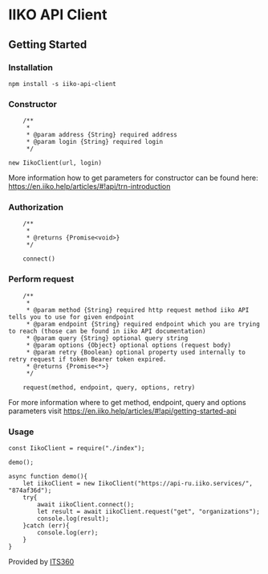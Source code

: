 # IIKO API Client

## Getting Started

### Installation

`npm install -s iiko-api-client`

### Constructor

```
    /**
     *
     * @param address {String} required address
     * @param login {String} required login
     */

new IikoClient(url, login)
```

More information how to get parameters for constructor can be found here:
https://en.iiko.help/articles/#!api/trn-introduction

### Authorization

```
    /**
     *
     * @returns {Promise<void>}
     */

    connect()
```

### Perform request

```
    /**
     *
     * @param method {String} required http request method iiko API tells you to use for given endpoint
     * @param endpoint {String} required endpoint which you are trying to reach (those can be found in iiko API documentation)
     * @param query {String} optional query string
     * @param options {Object} optional options (request body)
     * @param retry {Boolean} optional property used internally to retry request if token Bearer token expired.
     * @returns {Promise<*>}
     */

    request(method, endpoint, query, options, retry)
```

For more information where to get method, endpoint, query and options parameters visit
https://en.iiko.help/articles/#!api/getting-started-api
    

### Usage

```
const IikoClient = require("./index");

demo();

async function demo(){
    let iikoClient = new IikoClient("https://api-ru.iiko.services/", "874af36d");
    try{
        await iikoClient.connect();
        let result = await iikoClient.request("get", "organizations");
        console.log(result);
    }catch (err){
        console.log(err);
    }
}
```

Provided by [ITS360](https://its360.lt/)

